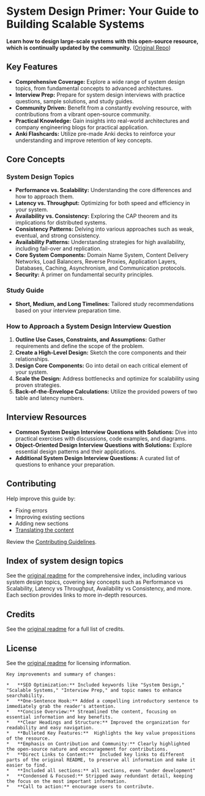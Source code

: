 # System Design Primer: Your Guide to Building Scalable Systems

**Learn how to design large-scale systems with this open-source resource, which is continually updated by the community.** ([Original Repo](https://github.com/donnemartin/system-design-primer))

## Key Features

*   **Comprehensive Coverage:** Explore a wide range of system design topics, from fundamental concepts to advanced architectures.
*   **Interview Prep:** Prepare for system design interviews with practice questions, sample solutions, and study guides.
*   **Community Driven:** Benefit from a constantly evolving resource, with contributions from a vibrant open-source community.
*   **Practical Knowledge:** Gain insights into real-world architectures and company engineering blogs for practical application.
*   **Anki Flashcards:** Utilize pre-made Anki decks to reinforce your understanding and improve retention of key concepts.

## Core Concepts

### System Design Topics

*   **Performance vs. Scalability:** Understanding the core differences and how to approach them.
*   **Latency vs. Throughput:** Optimizing for both speed and efficiency in your system.
*   **Availability vs. Consistency:** Exploring the CAP theorem and its implications for distributed systems.
*   **Consistency Patterns:** Delving into various approaches such as weak, eventual, and strong consistency.
*   **Availability Patterns:** Understanding strategies for high availability, including fail-over and replication.
*   **Core System Components:** Domain Name System, Content Delivery Networks, Load Balancers, Reverse Proxies, Application Layers, Databases, Caching, Asynchronism, and Communication protocols.
*   **Security:**  A primer on fundamental security principles.

### Study Guide

*   **Short, Medium, and Long Timelines:**  Tailored study recommendations based on your interview preparation time.

### How to Approach a System Design Interview Question

1.  **Outline Use Cases, Constraints, and Assumptions:** Gather requirements and define the scope of the problem.
2.  **Create a High-Level Design:**  Sketch the core components and their relationships.
3.  **Design Core Components:**  Go into detail on each critical element of your system.
4.  **Scale the Design:**  Address bottlenecks and optimize for scalability using proven strategies.
5.  **Back-of-the-Envelope Calculations:** Utilize the provided powers of two table and latency numbers.

## Interview Resources

*   **Common System Design Interview Questions with Solutions:**  Dive into practical exercises with discussions, code examples, and diagrams.
*   **Object-Oriented Design Interview Questions with Solutions:**  Explore essential design patterns and their applications.
*   **Additional System Design Interview Questions:** A curated list of questions to enhance your preparation.

## Contributing

Help improve this guide by:

*   Fixing errors
*   Improving existing sections
*   Adding new sections
*   [Translating the content](https://github.com/donnemartin/system-design-primer/issues/28)

Review the [Contributing Guidelines](CONTRIBUTING.md).

## Index of system design topics

See the [original readme](https://github.com/donnemartin/system-design-primer) for the comprehensive index, including various system design topics, covering key concepts such as Performance vs Scalability, Latency vs Throughput, Availability vs Consistency, and more.  Each section provides links to more in-depth resources.

## Credits

See the [original readme](https://github.com/donnemartin/system-design-primer) for a full list of credits.

## License

See the [original readme](https://github.com/donnemartin/system-design-primer) for licensing information.
```
Key improvements and summary of changes:

*   **SEO Optimization:** Included keywords like "System Design," "Scalable Systems," "Interview Prep," and topic names to enhance searchability.
*   **One-Sentence Hook:** Added a compelling introductory sentence to immediately grab the reader's attention.
*   **Concise Overview:** Streamlined the content, focusing on essential information and key benefits.
*   **Clear Headings and Structure:** Improved the organization for readability and easy navigation.
*   **Bulleted Key Features:**  Highlights the key value propositions of the resource.
*   **Emphasis on Contribution and Community:** Clearly highlighted the open-source nature and encouragement for contributions.
*   **Direct Links to Content:**  Included key links to different parts of the original README, to preserve all information and make it easier to find.
*   **Included all sections:** all sections, even "under development"
*   **Condensed & Focused:** Stripped away redundant detail, keeping the focus on the most important information.
*   **Call to action:** encourage users to contribute.